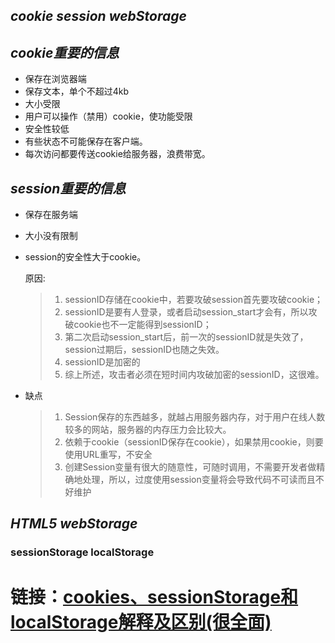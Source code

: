 ## *cookie session webStorage*

## *cookie重要的信息*

+ 保存在浏览器端
+ 保存文本，单个不超过4kb
+ 大小受限
+ 用户可以操作（禁用）cookie，使功能受限
+ 安全性较低
+ 有些状态不可能保存在客户端。
+ 每次访问都要传送cookie给服务器，浪费带宽。

## *session重要的信息*

+ 保存在服务端

+ 大小没有限制

+ session的安全性大于cookie。

  原因: 

  > 1. sessionID存储在cookie中，若要攻破session首先要攻破cookie；
  > 2. sessionID是要有人登录，或者启动session_start才会有，所以攻破cookie也不一定能得到sessionID；
  > 3. 第二次启动session_start后，前一次的sessionID就是失效了，session过期后，sessionID也随之失效。
  > 4. sessionID是加密的
  > 5. 综上所述，攻击者必须在短时间内攻破加密的sessionID，这很难。

+ 缺点

  > 1. Session保存的东西越多，就越占用服务器内存，对于用户在线人数较多的网站，服务器的内存压力会比较大。
  > 2. 依赖于cookie（sessionID保存在cookie），如果禁用cookie，则要使用URL重写，不安全
  > 3. 创建Session变量有很大的随意性，可随时调用，不需要开发者做精确地处理，所以，过度使用session变量将会导致代码不可读而且不好维护

## *HTML5 webStorage*

###  sessionStorage localStorage

# 链接：[cookies、sessionStorage和localStorage解释及区别(很全面)](https://www.cnblogs.com/pengc/p/8714475.html)